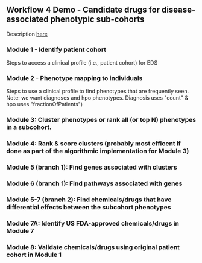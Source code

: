 ## Workflow 4 Demo - Candidate drugs for disease-associated phenotypic sub-cohorts

Description [here](https://docs.google.com/spreadsheets/d/1T5yXcdPTGbjXU9tVQA2gbkaYOKHxzvR_6QtEaec1yIc/edit#gid=1702278417)

### Module 1 - Identify patient cohort
Steps to access a clinical profile (i.e., patient cohort) for EDS 

### Module 2 - Phenotype mapping to individuals
Steps to use a clinical profile to find phenotypes that are frequently seen. Note: we want diagnoses and hpo phenotypes. Diagnosis uses "count" & hpo uses "fractionOfPatients")

### Module 3: Cluster phenotypes or rank all (or top N) phenotypes in a subcohort.

### Module 4: Rank & score clusters (probably most efficent if done as part of the algorithmic implementation for Module 3)

### Module 5 (branch 1): Find genes associated with clusters

### Module 6 (branch 1): Find pathways associated with genes

### Module 5-7 (branch 2): Find chemicals/drugs that have differential effects between the subcohort phenotypes

### Module 7A: Identify US FDA-approved chemicals/drugs in Module 7

### Module 8: Validate chemicals/drugs using original patient cohort in Module 1
